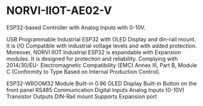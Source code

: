 # NORVI-IIOT-AE02-V
 ESP32-based Controller with Analog Inputs with 0-10V.

USB Programmable Industrial ESP32 with OLED Display and din-rail mount. 
It is I/O Compatible with industrial voltage levels and with added protection. Moreover, NORVI IIOT Industrial ESP32 is expandable with Expansion modules. 
It is designed for protection and reliability. Complying with 2014/30/EU- Electromagnetic Compatibility (EMC) 
Annex III, Part B, Module C (Conformity to Type Based on Internal Production Control).

ESP32-WROOM32 Module 
Built-in 0.96 OLED Display 
Built-in Button on the front panel 
RS485 Communication 
Digital Inputs 
Analog Inputs (0-10V)
Transistor Outputs 
DIN-Rail mount 
Supports Expansion port
